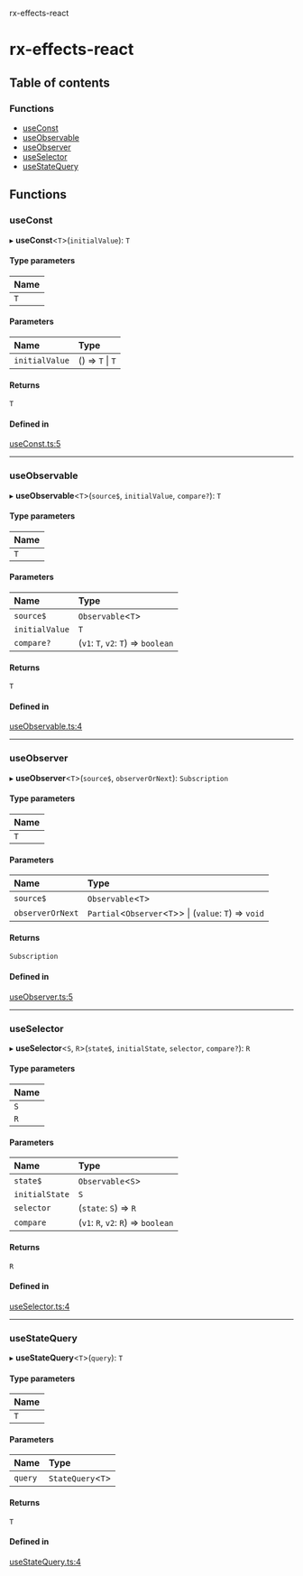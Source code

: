 rx-effects-react

# rx-effects-react

## Table of contents

### Functions

- [useConst](README.md#useconst)
- [useObservable](README.md#useobservable)
- [useObserver](README.md#useobserver)
- [useSelector](README.md#useselector)
- [useStateQuery](README.md#usestatequery)

## Functions

### useConst

▸ **useConst**<`T`\>(`initialValue`): `T`

#### Type parameters

| Name |
| :--- |
| `T`  |

#### Parameters

| Name           | Type             |
| :------------- | :--------------- |
| `initialValue` | () => `T` \| `T` |

#### Returns

`T`

#### Defined in

[useConst.ts:5](https://github.com/mnasyrov/rx-effects/blob/e306eba/packages/rx-effects-react/src/useConst.ts#L5)

---

### useObservable

▸ **useObservable**<`T`\>(`source$`, `initialValue`, `compare?`): `T`

#### Type parameters

| Name |
| :--- |
| `T`  |

#### Parameters

| Name           | Type                                |
| :------------- | :---------------------------------- |
| `source$`      | `Observable`<`T`\>                  |
| `initialValue` | `T`                                 |
| `compare?`     | (`v1`: `T`, `v2`: `T`) => `boolean` |

#### Returns

`T`

#### Defined in

[useObservable.ts:4](https://github.com/mnasyrov/rx-effects/blob/e306eba/packages/rx-effects-react/src/useObservable.ts#L4)

---

### useObserver

▸ **useObserver**<`T`\>(`source$`, `observerOrNext`): `Subscription`

#### Type parameters

| Name |
| :--- |
| `T`  |

#### Parameters

| Name             | Type                                                     |
| :--------------- | :------------------------------------------------------- |
| `source$`        | `Observable`<`T`\>                                       |
| `observerOrNext` | `Partial`<`Observer`<`T`\>\> \| (`value`: `T`) => `void` |

#### Returns

`Subscription`

#### Defined in

[useObserver.ts:5](https://github.com/mnasyrov/rx-effects/blob/e306eba/packages/rx-effects-react/src/useObserver.ts#L5)

---

### useSelector

▸ **useSelector**<`S`, `R`\>(`state$`, `initialState`, `selector`, `compare?`): `R`

#### Type parameters

| Name |
| :--- |
| `S`  |
| `R`  |

#### Parameters

| Name           | Type                                |
| :------------- | :---------------------------------- |
| `state$`       | `Observable`<`S`\>                  |
| `initialState` | `S`                                 |
| `selector`     | (`state`: `S`) => `R`               |
| `compare`      | (`v1`: `R`, `v2`: `R`) => `boolean` |

#### Returns

`R`

#### Defined in

[useSelector.ts:4](https://github.com/mnasyrov/rx-effects/blob/e306eba/packages/rx-effects-react/src/useSelector.ts#L4)

---

### useStateQuery

▸ **useStateQuery**<`T`\>(`query`): `T`

#### Type parameters

| Name |
| :--- |
| `T`  |

#### Parameters

| Name    | Type               |
| :------ | :----------------- |
| `query` | `StateQuery`<`T`\> |

#### Returns

`T`

#### Defined in

[useStateQuery.ts:4](https://github.com/mnasyrov/rx-effects/blob/e306eba/packages/rx-effects-react/src/useStateQuery.ts#L4)
